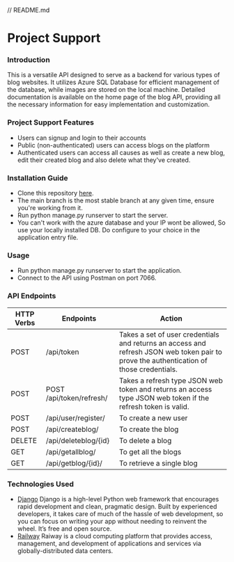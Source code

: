 // README.md
# Project Support
### Introduction
This is a versatile API designed to serve as a backend for various types of blog websites. It utilizes Azure SQL Database for efficient management of the database, while images are stored on the local machine. Detailed documentation is available on the home page of the blog API, providing all the necessary information for easy implementation and customization.
### Project Support Features
* Users can signup and login to their accounts
* Public (non-authenticated) users can access blogs on the platform
* Authenticated users can access all causes as well as create a new blog, edit their created blog and also delete what they've created.
### Installation Guide
* Clone this repository [here](https://github.com/blackdevelopa/ProjectSupport.git).
* The main branch is the most stable branch at any given time, ensure you're working from it.
* Run python manage.py runserver to start the server.
* You can't work with the azure database and your IP wont be allowed, So use your locally installed DB. Do configure to your choice in the application entry file.
### Usage
* Run python manage.py runserver to start the application.
* Connect to the API using Postman on port 7066.
### API Endpoints
| HTTP Verbs | Endpoints | Action |
| --- | --- | --- |
| POST | /api/token |Takes a set of user credentials and returns an access and refresh JSON web token pair to prove the authentication of those credentials.|
| POST | POST /api/token/refresh/ |Takes a refresh type JSON web token and returns an access type JSON web token if the refresh token is valid.|
| POST | /api/user/register/ | To create a new user |
| POST | /api/createblog/ | To create the blog |
| DELETE | /api/deleteblog/{id} | To delete  a blog |
| GET | /api/getallblog/| To get all the blogs |
| GET | /api/getblog/{id}/ | To retrieve a single blog |
### Technologies Used
* [Django](https://www.djangoproject.com/) Django is a high-level Python web framework that encourages rapid development and clean, pragmatic design. Built by experienced developers, it takes care of much of the hassle of web development, so you can focus on writing your app without needing to reinvent the wheel. It’s free and open source.
* [Railway](https://railway.app/) Raiway is a cloud computing platform that provides access, management, and development of applications and services via globally-distributed data centers.
